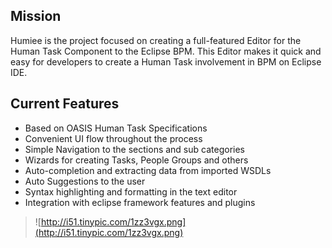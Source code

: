 ## Mission ##
Humiee is the project focused on creating a full-featured Editor for the Human Task Component to the Eclipse BPM. This Editor makes it quick and easy for developers to create a Human Task involvement in BPM on Eclipse IDE.

## Current Features ##
  * Based on OASIS Human Task Specifications
  * Convenient UI flow throughout the process
  * Simple Navigation to the sections and sub categories
  * Wizards for creating Tasks,  People Groups and others
  * Auto-completion and extracting data from imported WSDLs
  * Auto Suggestions to the user
  * Syntax highlighting and formatting in the text editor
  * Integration with eclipse framework features and plugins

> ![http://i51.tinypic.com/1zz3vgx.png](http://i51.tinypic.com/1zz3vgx.png)